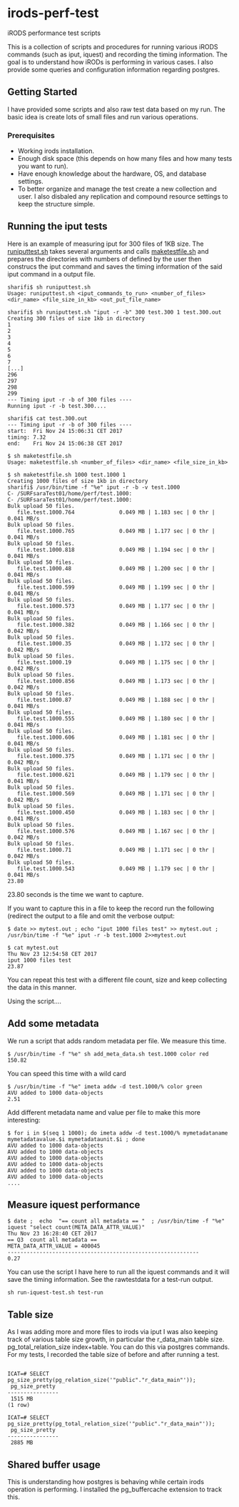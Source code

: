 # irods-perf-test
iRODS performance test scripts

This is a collection of scripts and procedures for running various iRODS commands (such as iput, iquest) and recording the timing information. The goal is to understand how iRODs is performing in various cases. I also provide some queries and configuration information regarding postgres. 

## Getting Started
I have provided some scripts and also raw test data based on my run. The basic idea is create lots of small files and run various operations. 

### Prerequisites
* Working irods installation. 
* Enough disk space (this depends on how many files and how many tests you want to run). 
* Have enough knowledge about the hardware, OS, and database settings. 
* To better organize and manage the test create a new collection and user. I also disbaled any replication and compound resource settings to keep the structure simple. 

## Running the iput tests

Here is an example of measuring iput for 300 files of 1KB size. The [runiputtest.sh](https://github.com/beheerderdag/irods-perf-test/blob/master/test-scripts/runiputtest.sh) takes several arguments and calls [maketestfile.sh](https://github.com/beheerderdag/irods-perf-test/blob/master/test-scripts/maketestfile.sh) and prepares the directories with numbers of defined by the user then construcs the iput command and saves the timing information of the said iput command in a output file.  

```
sharifi$ sh runiputtest.sh 
Usage: runiputtest.sh <iput_commands_to_run> <number_of_files> <dir_name> <file_size_in_kb> <out_put_file_name>

sharifi$ sh runiputtest.sh "iput -r -b" 300 test.300 1 test.300.out 
Creating 300 files of size 1kb in directory
1
2
3
4
5
6
7
[...]
296
297
298
299
--- Timing iput -r -b of 300 files ---- 
Running iput -r -b test.300....

sharifi$ cat test.300.out 
--- Timing iput -r -b of 300 files ---- 
start:  Fri Nov 24 15:06:31 CET 2017
timing: 7.32
end:    Fri Nov 24 15:06:38 CET 2017

```


```
$ sh maketestfile.sh 
Usage: maketestfile.sh <number_of_files> <dir_name> <file_size_in_kb>

$ sh maketestfile.sh 1000 test.1000 1
Creating 1000 files of size 1kb in directory
sharifi$ /usr/bin/time -f "%e" iput -r -b -v test.1000 
C- /SURFsaraTest01/home/perf/test.1000:
C- /SURFsaraTest01/home/perf/test.1000:
Bulk upload 50 files.
   file.test.1000.764              0.049 MB | 1.183 sec | 0 thr |  0.041 MB/s
Bulk upload 50 files.
   file.test.1000.765              0.049 MB | 1.177 sec | 0 thr |  0.041 MB/s
Bulk upload 50 files.
   file.test.1000.818              0.049 MB | 1.194 sec | 0 thr |  0.041 MB/s
Bulk upload 50 files.
   file.test.1000.48               0.049 MB | 1.200 sec | 0 thr |  0.041 MB/s
Bulk upload 50 files.
   file.test.1000.599              0.049 MB | 1.199 sec | 0 thr |  0.041 MB/s
Bulk upload 50 files.
   file.test.1000.573              0.049 MB | 1.177 sec | 0 thr |  0.041 MB/s
Bulk upload 50 files.
   file.test.1000.382              0.049 MB | 1.166 sec | 0 thr |  0.042 MB/s
Bulk upload 50 files.
   file.test.1000.35               0.049 MB | 1.172 sec | 0 thr |  0.042 MB/s
Bulk upload 50 files.
   file.test.1000.19               0.049 MB | 1.175 sec | 0 thr |  0.042 MB/s
Bulk upload 50 files.
   file.test.1000.856              0.049 MB | 1.173 sec | 0 thr |  0.042 MB/s
Bulk upload 50 files.
   file.test.1000.87               0.049 MB | 1.188 sec | 0 thr |  0.041 MB/s
Bulk upload 50 files.
   file.test.1000.555              0.049 MB | 1.180 sec | 0 thr |  0.041 MB/s
Bulk upload 50 files.
   file.test.1000.606              0.049 MB | 1.181 sec | 0 thr |  0.041 MB/s
Bulk upload 50 files.
   file.test.1000.375              0.049 MB | 1.171 sec | 0 thr |  0.042 MB/s
Bulk upload 50 files.
   file.test.1000.621              0.049 MB | 1.179 sec | 0 thr |  0.041 MB/s
Bulk upload 50 files.
   file.test.1000.569              0.049 MB | 1.171 sec | 0 thr |  0.042 MB/s
Bulk upload 50 files.
   file.test.1000.450              0.049 MB | 1.183 sec | 0 thr |  0.041 MB/s
Bulk upload 50 files.
   file.test.1000.576              0.049 MB | 1.167 sec | 0 thr |  0.042 MB/s
Bulk upload 50 files.
   file.test.1000.71               0.049 MB | 1.171 sec | 0 thr |  0.042 MB/s
Bulk upload 50 files.
   file.test.1000.543              0.049 MB | 1.179 sec | 0 thr |  0.041 MB/s
23.80
```
23.80 seconds is the time we want to capture. 

If you want to capture this in a file to keep the record run the following (redirect the output to a file and omit the verbose output: 

``` 
$ date >> mytest.out ; echo "iput 1000 files test" >> mytest.out ; /usr/bin/time -f "%e" iput -r -b test.1000 2>>mytest.out 

$ cat mytest.out 
Thu Nov 23 12:54:58 CET 2017
iput 1000 files test
23.87
```
You can repeat this test with a different file count, size and keep collecting the data in this manner. 

Using the script.... 



## Add some metadata 

We run a script that adds random metadata per file. We measure this time. 
```
$ /usr/bin/time -f "%e" sh add_meta_data.sh test.1000 color red
150.82
```

You can speed this time with a wild card 

```
$ /usr/bin/time -f "%e" imeta addw -d test.1000/% color green 
AVU added to 1000 data-objects
2.51
```

Add different metadata name and value per file to make this more interesting: 

```
$ for i in $(seq 1 1000); do imeta addw -d test.1000/% mymetadataname mymetadatavalue.$i mymetadataunit.$i ; done
AVU added to 1000 data-objects
AVU added to 1000 data-objects
AVU added to 1000 data-objects
AVU added to 1000 data-objects
AVU added to 1000 data-objects
AVU added to 1000 data-objects
....

```
## Measure iquest performance 

```
$ date ;  echo  "== count all metadata == "  ; /usr/bin/time -f "%e" iquest "select count(META_DATA_ATTR_VALUE)"
Thu Nov 23 16:28:40 CET 2017
== Q3  count all metadata == 
META_DATA_ATTR_VALUE = 400045
------------------------------------------------------------
0.27
```

You can use the script I have here to run all the iquest commands and it will save the timing information. See the rawtestdata for a test-run output. 

```
sh run-iquest-test.sh test-run
```


## Table size 

As I was adding more and more files to irods via iput I was also keeping track of various table size growth, in particular the r_data_main table size. pg_total_relation_size index+table. You can do this via postgres commands. For my tests, I recorded the table size of before and after running a test. 

```

ICAT=# SELECT pg_size_pretty(pg_relation_size('"public"."r_data_main"'));
 pg_size_pretty 
----------------
 1515 MB
(1 row)

ICAT=# SELECT pg_size_pretty(pg_total_relation_size('"public"."r_data_main"'));
 pg_size_pretty 
----------------
 2885 MB
 ```
 ## Shared buffer usage 
 This is understanding how postgres is behaving while certain irods operation is performing. I installed the pg_buffercache extension to track this. 
